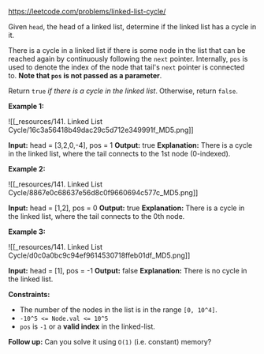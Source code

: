 https://leetcode.com/problems/linked-list-cycle/

Given `head`, the head of a linked list, determine if the linked list has a cycle in it.

There is a cycle in a linked list if there is some node in the list that can be reached again by continuously following the `next` pointer. Internally, `pos` is used to denote the index of the node that tail's `next` pointer is connected to. **Note that `pos` is not passed as a parameter**.

Return `true` _if there is a cycle in the linked list_. Otherwise, return `false`.

**Example 1:**

![[_resources/141. Linked List Cycle/16c3a56418b49dac29c5d712e349991f_MD5.png]]

**Input:** head = \[3,2,0,-4\], pos = 1
**Output:** true
**Explanation:** There is a cycle in the linked list, where the tail connects to the 1st node (0-indexed).

**Example 2:**

![[_resources/141. Linked List Cycle/8867e0c68637e56d8c0f9660694c577c_MD5.png]]

**Input:** head = \[1,2\], pos = 0
**Output:** true
**Explanation:** There is a cycle in the linked list, where the tail connects to the 0th node.

**Example 3:**

![[_resources/141. Linked List Cycle/d0c0a0bc9c94ef9614530718ffeb01df_MD5.png]]

**Input:** head = \[1\], pos = -1
**Output:** false
**Explanation:** There is no cycle in the linked list.

**Constraints:**

- The number of the nodes in the list is in the range `[0, 10^4]`.
- `-10^5 <= Node.val <= 10^5`
- `pos` is `-1` or a **valid index** in the linked-list.

**Follow up:** Can you solve it using `O(1)` (i.e. constant) memory?